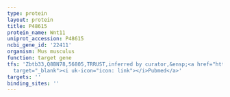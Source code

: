 ```yaml
---
type: protein
layout: protein
title: P48615
protein_name: Wnt11
uniprot_accession: P48615
ncbi_gene_id: '22411'
organism: Mus musculus
function: target gene
tfs: 'Zbtb33,Q8BN78,56805,TRRUST,inferred by curator,&ensp;<a href="https://www.ncbi.nlm.nih.gov/pubmed/?term=15564377%5Buid%5D"
  target="_blank"><i uk-icon="icon: link"></i>Pubmed</a>'
targets: ''
binding_sites: ''
---
```


